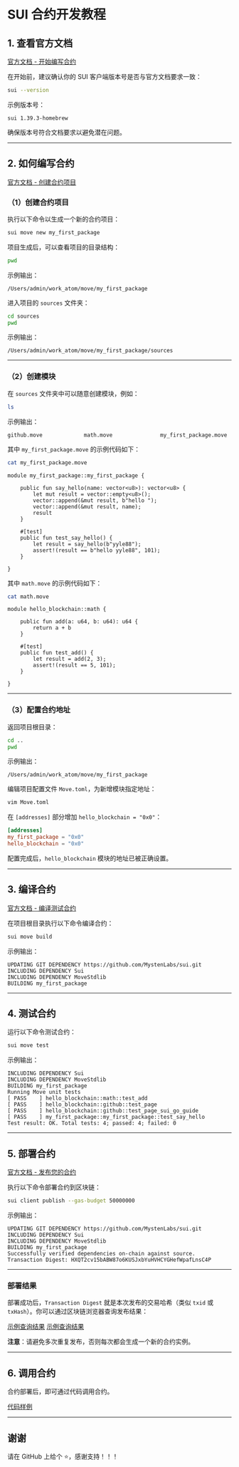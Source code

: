 # SUI 合约开发教程

## 1. 查看官方文档

[官方文档 - 开始编写合约](https://docs.sui.io/guides/developer/first-app)

在开始前，建议确认你的 SUI 客户端版本号是否与官方文档要求一致：

```bash
sui --version
```

示例版本号：

```text
sui 1.39.3-homebrew
```

确保版本号符合文档要求以避免潜在问题。

---

## 2. 如何编写合约

[官方文档 - 创建合约项目](https://docs.sui.io/guides/developer/first-app/write-package)

### （1）创建合约项目

执行以下命令以生成一个新的合约项目：

```bash
sui move new my_first_package
```

项目生成后，可以查看项目的目录结构：

```bash
pwd
```

示例输出：

```text
/Users/admin/work_atom/move/my_first_package
```

进入项目的 `sources` 文件夹：

```bash
cd sources
pwd
```

示例输出：

```text
/Users/admin/work_atom/move/my_first_package/sources
```

---

### （2）创建模块

在 `sources` 文件夹中可以随意创建模块，例如：

```bash
ls
```

示例输出：

```text
github.move             math.move               my_first_package.move
```

其中 `my_first_package.move` 的示例代码如下：

```bash
cat my_first_package.move
```

```move
module my_first_package::my_first_package {

    public fun say_hello(name: vector<u8>): vector<u8> {
        let mut result = vector::empty<u8>();
        vector::append(&mut result, b"hello ");
        vector::append(&mut result, name);
        result
    }

    #[test]
    public fun test_say_hello() {
        let result = say_hello(b"yyle88");
        assert!(result == b"hello yyle88", 101);
    }

}
```

其中 `math.move` 的示例代码如下：

```bash
cat math.move
```

```move
module hello_blockchain::math {

    public fun add(a: u64, b: u64): u64 {
        return a + b
    }

    #[test]
    public fun test_add() {
        let result = add(2, 3);
        assert!(result == 5, 101); 
    }

}
```

---

### （3）配置合约地址

返回项目根目录：

```bash
cd ..
pwd
```

示例输出：

```text
/Users/admin/work_atom/move/my_first_package
```

编辑项目配置文件 `Move.toml`，为新增模块指定地址：

```bash
vim Move.toml
```

在 `[addresses]` 部分增加 `hello_blockchain = "0x0"`：

```toml
[addresses]
my_first_package = "0x0"
hello_blockchain = "0x0"
```

配置完成后，`hello_blockchain` 模块的地址已被正确设置。

---

## 3. 编译合约

[官方文档 - 编译测试合约](https://docs.sui.io/guides/developer/first-app/build-test)

在项目根目录执行以下命令编译合约：

```bash
sui move build
```

示例输出：

```text
UPDATING GIT DEPENDENCY https://github.com/MystenLabs/sui.git
INCLUDING DEPENDENCY Sui
INCLUDING DEPENDENCY MoveStdlib
BUILDING my_first_package
```

---

## 4. 测试合约

运行以下命令测试合约：

```bash
sui move test
```

示例输出：

```text
INCLUDING DEPENDENCY Sui
INCLUDING DEPENDENCY MoveStdlib
BUILDING my_first_package
Running Move unit tests
[ PASS    ] hello_blockchain::math::test_add
[ PASS    ] hello_blockchain::github::test_page
[ PASS    ] hello_blockchain::github::test_page_sui_go_guide
[ PASS    ] my_first_package::my_first_package::test_say_hello
Test result: OK. Total tests: 4; passed: 4; failed: 0
```

---

## 5. 部署合约

[官方文档 - 发布您的合约](https://docs.sui.io/guides/developer/first-app/publish)

执行以下命令部署合约到区块链：

```bash
sui client publish --gas-budget 50000000
```

示例输出：

```text
UPDATING GIT DEPENDENCY https://github.com/MystenLabs/sui.git
INCLUDING DEPENDENCY Sui
INCLUDING DEPENDENCY MoveStdlib
BUILDING my_first_package
Successfully verified dependencies on-chain against source.
Transaction Digest: HXQT2cv15bABW87o6KUSJxbYuHVHCYGHefWpafLnsC4P
```

---

### 部署结果

部署成功后，`Transaction Digest` 就是本次发布的交易哈希（类似 `txid` 或 `txHash`）。你可以通过区块链浏览器查询发布结果：

[示例查询结果](https://suiscan.xyz/testnet/tx/Af7PVu3R3GQsTszsRFfdNjYrLGLZcyioaksHLVDmmKXJ)
[示例查询结果](https://suiscan.xyz/testnet/tx/HXQT2cv15bABW87o6KUSJxbYuHVHCYGHefWpafLnsC4P)

**注意**：请避免多次重复发布，否则每次都会生成一个新的合约实例。

---

## 6. 调用合约

合约部署后，即可通过代码调用合约。

[代码样例](internal/demos)

---

## 谢谢

请在 GitHub 上给个 ⭐，感谢支持！！！
